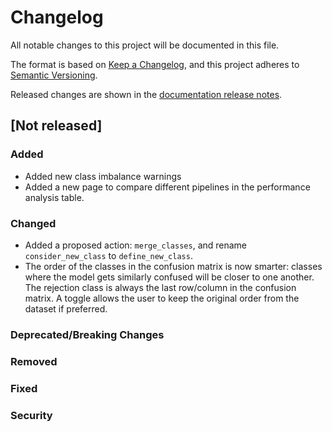 # Changelog

All notable changes to this project will be documented in this file.

The format is based on [Keep a Changelog](https://keepachangelog.com/en/1.0.0/), and this project
adheres to [Semantic Versioning](https://semver.org/spec/v2.0.0.html).

Released changes are shown in the
[documentation release notes](docs/docs/getting-started/changelog.md).

## [Not released]

### Added
- Added new class imbalance warnings
- Added a new page to compare different pipelines in the performance analysis table.

### Changed
- Added a proposed action: `merge_classes`, and rename `consider_new_class` to `define_new_class`.
- The order of the classes in the confusion matrix is now smarter: classes where the model gets similarly confused will be closer to one another. The rejection class is always the last row/column in the confusion matrix. A toggle allows the user to keep the original order from the dataset if preferred.

### Deprecated/Breaking Changes

### Removed

### Fixed

### Security
